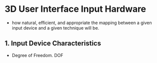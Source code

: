 # 3D User Interface Input Hardware
-  how natural, efficient, and appropriate the mapping between a given input device and a given technique will be.
## 1. Input Device Characteristics
- Degree of Freedom. DOF
